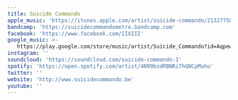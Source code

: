 ```yaml
---
title: Suicide Commando
apple_music: 'https://itunes.apple.com/artist/suicide-commando/21327758'
bandcamp: 'https://suicidecommandometro.bandcamp.com'
facebook: 'https://www.facebook.com/IIXIII'
google_music: >-
   https://play.google.com/store/music/artist/Suicide_Commando?id=Aqpewiflclt2yuzxc77anrj22am
instagram: ''
soundcloud: 'https://soundcloud.com/suicide-commando-1'
spotify: 'https://open.spotify.com/artist/4N99bzdRBNRi7hGNCpMuhu'
twitter: ''
website: 'http://www.suicidecommando.be'
youtube: ''
---
```

